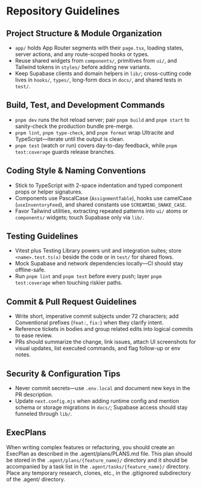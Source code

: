 # Repository Guidelines

## Project Structure & Module Organization

- `app/` holds App Router segments with their `page.tsx`, loading states, server actions, and any route-scoped hooks or types.
- Reuse shared widgets from `components/`, primitives from `ui/`, and Tailwind tokens in `styles/` before adding new variants.
- Keep Supabase clients and domain helpers in `lib/`; cross-cutting code lives in `hooks/`, `types/`, long-form docs in `docs/`, and shared tests in `test/`.

## Build, Test, and Development Commands

- `pnpm dev` runs the hot reload server; pair `pnpm build` and `pnpm start` to sanity-check the production bundle pre-merge.
- `pnpm lint`, `pnpm type-check`, and `pnpm format` wrap Ultracite and TypeScript—iterate until the output is clean.
- `pnpm test` (watch or run) covers day-to-day feedback, while `pnpm test:coverage` guards release branches.

## Coding Style & Naming Conventions

- Stick to TypeScript with 2-space indentation and typed component props or helper signatures.
- Components use PascalCase (`AssignmentTable`), hooks use camelCase (`useInventoryFeed`), and shared constants use `SCREAMING_SNAKE_CASE`.
- Favor Tailwind utilities, extracting repeated patterns into `ui/` atoms or `components/` widgets; touch Supabase only via `lib/`.

## Testing Guidelines

- Vitest plus Testing Library powers unit and integration suites; store `<name>.test.ts(x)` beside the code or in `test/` for shared flows.
- Mock Supabase and network dependencies locally—CI should stay offline-safe.
- Run `pnpm lint` and `pnpm test` before every push; layer `pnpm test:coverage` when touching riskier paths.

## Commit & Pull Request Guidelines

- Write short, imperative commit subjects under 72 characters; add Conventional prefixes (`feat:`, `fix:`) when they clarify intent.
- Reference tickets in bodies and group related edits into logical commits to ease review.
- PRs should summarize the change, link issues, attach UI screenshots for visual updates, list executed commands, and flag follow-up or env notes.

## Security & Configuration Tips

- Never commit secrets—use `.env.local` and document new keys in the PR description.
- Update `next.config.mjs` when adding runtime config and mention schema or storage migrations in `docs/`; Supabase access should stay funneled through `lib/`.

## ExecPlans

When writing complex features or refactoring, you should create an ExecPlan as described in the .agent/plans/PLANS.md file. This plan should be stored in the `.agent/plans/{feature_name}/` directory and it should be accompanied by a task list in the `.agent/tasks/{feature_name}/` directory. Place any temporary research, clones, etc., in the .gitignored subdirectory of the .agent/ directory.
